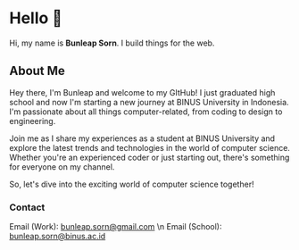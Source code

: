 # Hello 👋
Hi, my name is **Bunleap Sorn**. I build things for the web.

## About Me
Hey there, I'm Bunleap and welcome to my GItHub! I just graduated high school and now I'm starting a new journey at BINUS University in Indonesia. I'm passionate about all things computer-related, from coding to design to engineering.

Join me as I share my experiences as a student at BINUS University and explore the latest trends and technologies in the world of computer science. Whether you're an experienced coder or just starting out, there's something for everyone on my channel.

So, let's dive into the exciting world of computer science together!

### Contact
Email (Work): bunleap.sorn@gmail.com \n
Email (School): bunleap.sorn@binus.ac.id
